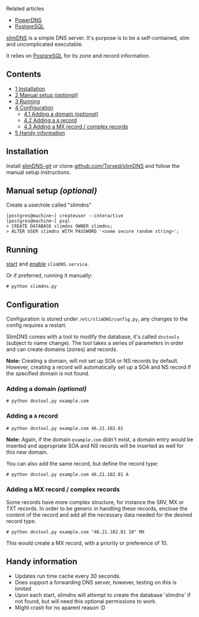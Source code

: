 Related articles

*   [PowerDNS](/index.php/PowerDNS "PowerDNS")
*   [PostgreSQL](/index.php/PostgreSQL "PostgreSQL")

[slimDNS](https://github.com/Torxed/slimDNS) is a simple DNS server. It's purpose is to be a self-contained, slim and uncomplicated executable.

It relies on [PostgreSQL](/index.php/PostgreSQL "PostgreSQL") for its zone and record information.

## Contents

*   [1 Installation](#Installation)
*   [2 Manual setup *(optional)*](#Manual_setup_.28optional.29)
*   [3 Running](#Running)
*   [4 Configuration](#Configuration)
    *   [4.1 Adding a domain *(optional)*](#Adding_a_domain_.28optional.29)
    *   [4.2 Adding a `A` record](#Adding_a_.60A.60_record)
    *   [4.3 Adding a MX record / complex records](#Adding_a_MX_record_.2F_complex_records)
*   [5 Handy information](#Handy_information)

## Installation

Install [slimDNS-git](https://aur.archlinux.org/packages/slimDNS-git/) or clone [github.com/Torxed/slimDNS](https://github.com/Torxed/slimDNS.git) and follow the manual setup instructions.

## Manual setup *(optional)*

Create a user/role called "slimdns"

```
[postgres@machine~] createuser --interactive
[postgres@machine~] psql
> CREATE DATABASE slimdns OWNER slimdns;
> ALTER USER slimdns WITH PASSWORD '<some secure random string>';

```

## Running

[start](/index.php/Start "Start") and [enable](/index.php/Enable "Enable") `slimDNS.service`.

Or if preferred, running it manually:

```
# python slimdns.py

```

## Configuration

Configuration is stored under `/etc/slimDNS/config.py`, any changes to the config requires a restart.

SlimDNS comes with a tool to modify the database, it's called `dnstools` (subject to name change). The tool takes a series of parameters in order and can create domains (zones) and records.

**Note:** Creating a domain, will not set up SOA or NS records by default. However, creating a record will automatically set up a SOA and NS record if the specified domain is not found.

### Adding a domain *(optional)*

```
# python dnstool.py example.com

```

### Adding a `A` record

```
# python dnstool.py example.com 46.21.102.81

```

**Note:** Again, if the domain `example.com` didn't exist, a domain entry would be inserted and appropriate SOA and NS records will be inserted as well for this new domain.

You can also add the same record, but define the record type:

```
# python dnstool.py example.com 46.21.102.81 A

```

### Adding a MX record / complex records

Some records have more complex structure, for instance the SRV, MX or TXT records. In order to be generic in handling these records, enclose the content of the record and add all the necessary data needed for the desired record type.

```
# python dnstool.py example.com "46.21.102.81 10" MX

```

This would create a MX record, with a priority or preference of 10.

## Handy information

*   Updates run time cache every 30 seconds.
*   Does support a forwarding DNS server, however, testing on this is limited
*   Upon each start, slimdns will attempt to create the database 'slimdns' if not found, but will need this optional permissions to work.
*   Might crash for no aparent reason :D